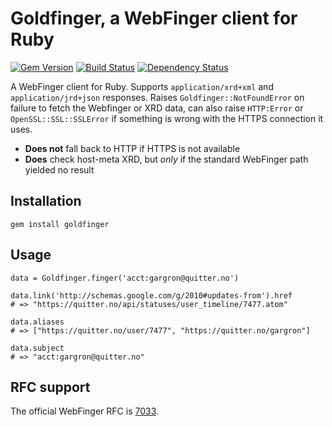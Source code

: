 Goldfinger, a WebFinger client for Ruby
=======================================

[![Gem Version](http://img.shields.io/gem/v/goldfinger.svg)][gem]
[![Build Status](http://img.shields.io/travis/tootsuite/goldfinger.svg)][travis]
[![Dependency Status](http://img.shields.io/gemnasium/tootsuite/goldfinger.svg)][gemnasium]

[gem]: https://rubygems.org/gems/goldfinger
[travis]: https://travis-ci.org/tootsuite/goldfinger
[gemnasium]: https://gemnasium.com/tootsuite/goldfinger

A WebFinger client for Ruby. Supports `application/xrd+xml` and `application/jrd+json` responses. Raises `Goldfinger::NotFoundError` on failure to fetch the Webfinger or XRD data, can also raise `HTTP:Error` or `OpenSSL::SSL::SSLError` if something is wrong with the HTTPS connection it uses.

- **Does not** fall back to HTTP if HTTPS is not available
- **Does** check host-meta XRD, but *only* if the standard WebFinger path yielded no result

## Installation

    gem install goldfinger

## Usage

    data = Goldfinger.finger('acct:gargron@quitter.no')

    data.link('http://schemas.google.com/g/2010#updates-from').href
    # => "https://quitter.no/api/statuses/user_timeline/7477.atom"

    data.aliases
    # => ["https://quitter.no/user/7477", "https://quitter.no/gargron"]

    data.subject
    # => "acct:gargron@quitter.no"

## RFC support

The official WebFinger RFC is [7033](https://tools.ietf.org/html/rfc7033).
